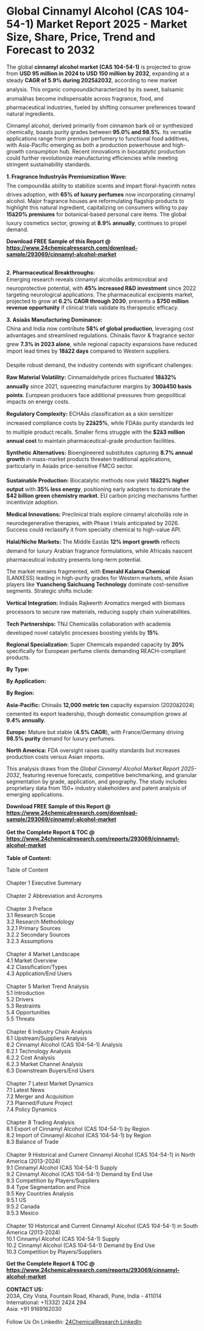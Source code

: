 <h1>Global Cinnamyl Alcohol (CAS 104-54-1) Market Report 2025 - Market Size, Share, Price, Trend and Forecast to 2032</h1><p>The global <strong>cinnamyl alcohol market (CAS 104-54-1)</strong> is projected to grow from <strong>USD 95 million in 2024 to USD 150 million by 2032</strong>, expanding at a steady <strong>CAGR of 5.9% during 2025â2032</strong>, according to new market analysis. This organic compoundâcharacterized by its sweet, balsamic aromaâhas become indispensable across fragrance, food, and pharmaceutical industries, fueled by shifting consumer preferences toward natural ingredients.</p><p>Cinnamyl alcohol, derived primarily from cinnamon bark oil or synthesized chemically, boasts purity grades between <strong>95.0% and 98.5%</strong>. Its versatile applications range from premium perfumery to functional food additives, with Asia-Pacific emerging as both a production powerhouse and high-growth consumption hub. Recent innovations in biocatalytic production could further revolutionize manufacturing efficiencies while meeting stringent sustainability standards.</p><p><strong>1. Fragrance Industryâs Premiumization Wave:</strong><br>
The compoundâs ability to stabilize scents and impart floral-hyacinth notes drives adoption, with <strong>65% of luxury perfumes</strong> now incorporating cinnamyl alcohol. Major fragrance houses are reformulating flagship products to highlight this natural ingredient, capitalizing on consumers willing to pay <strong>15â20% premiums</strong> for botanical-based personal care items. The global luxury cosmetics sector, growing at <strong>8.9% annually</strong>, continues to propel demand.</p><div><b>Download FREE Sample of this Report @ 
            <a href="https://www.24chemicalresearch.com/download-sample/293069/cinnamyl-alcohol-market">
            https://www.24chemicalresearch.com/download-sample/293069/cinnamyl-alcohol-market</a></b></div><br><p><strong>2. Pharmaceutical Breakthroughs:</strong><br>
Emerging research reveals cinnamyl alcoholâs antimicrobial and neuroprotective potential, with <strong>45% increased R&amp;D investment</strong> since 2022 targeting neurological applications. The pharmaceutical excipients market, projected to grow at <strong>6.2% CAGR through 2030</strong>, presents a <strong>$750 million revenue opportunity</strong> if clinical trials validate its therapeutic efficacy.</p><p><strong>3. Asiaâs Manufacturing Dominance:</strong><br>
China and India now contribute <strong>58% of global production</strong>, leveraging cost advantages and streamlined regulations. Chinaâs flavor &amp; fragrance sector grew <strong>7.3% in 2023 alone</strong>, while regional capacity expansions have reduced import lead times by <strong>18â22 days</strong> compared to Western suppliers.</p><p>Despite robust demand, the industry contends with significant challenges:</p><p><strong>Raw Material Volatility:</strong> Cinnamaldehyde prices fluctuated <strong>18â32% annually</strong> since 2021, squeezing manufacturer margins by <strong>300â450 basis points</strong>. European producers face additional pressures from geopolitical impacts on energy costs.</p><p><strong>Regulatory Complexity:</strong> ECHAâs classification as a skin sensitizer increased compliance costs by <strong>22â25%</strong>, while FDAâs purity standards led to multiple product recalls. Smaller firms struggle with the <strong>$2â3 million annual cost</strong> to maintain pharmaceutical-grade production facilities.</p><p><strong>Synthetic Alternatives:</strong> Bioengineered substitutes capturing <strong>8.7% annual growth</strong> in mass-market products threaten traditional applications, particularly in Asiaâs price-sensitive FMCG sector.</p><p><strong>Sustainable Production:</strong> Biocatalytic methods now yield <strong>18â22% higher output</strong> with <strong>35% less energy</strong>, positioning early adopters to dominate the <strong>$42 billion green chemistry market</strong>. EU carbon pricing mechanisms further incentivize adoption.</p><p><strong>Medical Innovations:</strong> Preclinical trials explore cinnamyl alcoholâs role in neurodegenerative therapies, with Phase I trials anticipated by 2026. Success could reclassify it from specialty chemical to high-value API.</p><p><strong>Halal/Niche Markets:</strong> The Middle Eastâs <strong>12% import growth</strong> reflects demand for luxury Arabian fragrance formulations, while Africaâs nascent pharmaceutical industry presents long-term potential.</p><p>The market remains fragmented, with <strong>Emerald Kalama Chemical</strong> (LANXESS) leading in high-purity grades for Western markets, while Asian players like <strong>Yuancheng Saichuang Technology</strong> dominate cost-sensitive segments. Strategic shifts include:</p><p><strong>Vertical Integration:</strong> Indiaâs Rajkeerth Aromatics merged with biomass processors to secure raw materials, reducing supply chain vulnerabilities.</p><p><strong>Tech Partnerships:</strong> TNJ Chemicalâs collaboration with academia developed novel catalytic processes boosting yields by <strong>15%</strong>.</p><p><strong>Regional Specialization:</strong> Super Chemicals expanded capacity by <strong>20%</strong> specifically for European perfume clients demanding REACH-compliant products.</p><p><strong>By Type:</strong></p><p><strong>By Application:</strong></p><p><strong>By Region:</strong></p><p><strong>Asia-Pacific:</strong> Chinaâs <strong>12,000 metric ton</strong> capacity expansion (2020â2024) cemented its export leadership, though domestic consumption grows at <strong>9.4% annually</strong>.</p><p><strong>Europe:</strong> Mature but stable (<strong>4.5% CAGR</strong>), with France/Germany driving <strong>98.5% purity</strong> demand for luxury perfumes.</p><p><strong>North America:</strong> FDA oversight raises quality standards but increases production costs versus Asian imports.</p><p>This analysis draws from the <em>Global Cinnamyl Alcohol Market Report 2025-2032</em>, featuring revenue forecasts, competitive benchmarking, and granular segmentation by grade, application, and geography. The study includes proprietary data from 150+ industry stakeholders and patent analysis of emerging applications.</p><div><b>Download FREE Sample of this Report @ 
            <a href="https://www.24chemicalresearch.com/download-sample/293069/cinnamyl-alcohol-market">
            https://www.24chemicalresearch.com/download-sample/293069/cinnamyl-alcohol-market</a></b></div><br><div><b>Get the Complete Report & TOC @ 
            <a href="https://www.24chemicalresearch.com/reports/293069/cinnamyl-alcohol-market">
            https://www.24chemicalresearch.com/reports/293069/cinnamyl-alcohol-market</a></b></div><br>
            <b>Table of Content:</b><p>Table of Content<br />
<br />
Chapter 1 Executive Summary<br />
<br />
Chapter 2 Abbreviation and Acronyms<br />
<br />
Chapter 3 Preface<br />
3.1 Research Scope<br />
3.2 Research Methodology<br />
  3.2.1 Primary Sources<br />
  3.2.2 Secondary Sources<br />
  3.2.3 Assumptions<br />
		<br />
Chapter 4 Market Landscape<br />
4.1 Market Overview<br />
4.2 Classification/Types<br />
4.3 Application/End Users<br />
<br />
Chapter 5 Market Trend Analysis <br />
5.1 Introduction<br />
5.2 Drivers<br />
5.3 Restraints<br />
5.4 Opportunities<br />
5.5 Threats<br />
<br />
Chapter 6 Industry Chain Analysis<br />
6.1 Upstream/Suppliers Analysis<br />
6.2 Cinnamyl Alcohol (CAS 104-54-1) Analysis<br />
  6.2.1 Technology Analysis<br />
  6.2.2 Cost Analysis<br />
  6.2.3 Market Channel Analysis<br />
6.3 Downstream Buyers/End Users<br />
<br />
Chapter 7 Latest Market Dynamics<br />
7.1 Latest News<br />
7.2 Merger and Acquisition<br />
7.3 Planned/Future Project<br />
7.4 Policy Dynamics<br />
<br />
Chapter 8 Trading Analysis<br />
8.1 Export of Cinnamyl Alcohol (CAS 104-54-1) by Region<br />
8.2 Import of Cinnamyl Alcohol (CAS 104-54-1) by Region<br />
8.3 Balance of Trade<br />
<br />
Chapter 9 Historical and Current Cinnamyl Alcohol (CAS 104-54-1) in North America (2013-2024)<br />
9.1 Cinnamyl Alcohol (CAS 104-54-1) Supply <br />
9.2 Cinnamyl Alcohol (CAS 104-54-1) Demand by End Use<br />
9.3 Competition by Players/Suppliers<br />
9.4 Type Segmentation and Price<br />
9.5 Key Countries Analysis<br />
  9.5.1 US<br />
  9.5.2 Canada<br />
  9.5.3 Mexico<br />
<br />
Chapter 10 Historical and Current Cinnamyl Alcohol (CAS 104-54-1) in South America (2013-2024)<br />
10.1 Cinnamyl Alcohol (CAS 104-54-1) Supply <br />
10.2 Cinnamyl Alcohol (CAS 104-54-1) Demand by End Use<br />
10.3 Competition by Players/Suppliers<br />
</p><div><b>Get the Complete Report & TOC @ 
            <a href="https://www.24chemicalresearch.com/reports/293069/cinnamyl-alcohol-market">
            https://www.24chemicalresearch.com/reports/293069/cinnamyl-alcohol-market</a></b></div><br><b>CONTACT US:</b><br>
            203A, City Vista, Fountain Road, Kharadi, Pune, India - 411014<br>
            International: +1(332) 2424 294<br>
            Asia: +91 9169162030 <br><br>
            Follow Us On LinkedIn: <a href="https://www.linkedin.com/company/24chemicalresearch/">24ChemicalResearch LinkedIn</a>